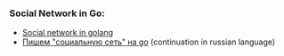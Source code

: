 ### Social Network in Go:

  - [Social network in golang](https://www.youtube.com/playlist?list=PLPdkuDuTmwsRA50ppwbFqbf1_Z61Yg2UJ)
  - [Пишем "социальную сеть" на go](https://www.youtube.com/watch?v=9u2zGBSkTCI&list=PLPdkuDuTmwsS4I3X3-ND_Af5eDfqG95hJ) (continuation in russian language)
